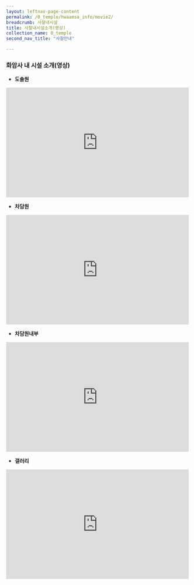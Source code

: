 ```yaml
---
layout: leftnav-page-content
permalink: /0_temple/hwaamsa_info/movie2/
breadcrumb: 사찰내시설
title: 사찰내시설소개(영상)
collection_name: 0_temple
second_nav_title: "사찰안내"

---
```


### **화암사 내 시설 소개(영상)**

* **도솔원**
<iframe width="500"
        height="300"
        src="https://youtu.be/uTilytb2--E?t=16"
        frameborder="0"
        allow="autoplay; encrypted-media"
        allowfullscreen></iframe>

* **차담원**
<iframe width="500"
        height="300"
        src="https://youtube.com/embed/eLLwpnl7vKI?t=16"
        frameborder="0"        
        allowfullscreen></iframe>

* **차담원내부**
<iframe width="500"
        height="300"
        src="https://youtu.be/6Qj1Mk6YbmE?t=15"
        frameborder="0"
        allow="autoplay; encrypted-media"
        allowfullscreen></iframe>

* **갤러리**
<iframe width="500"
        height="300"
        src="https://youtube.com/embed/wKjkdmNswZ0?t=12"
        frameborder="0"
        allow="autoplay; encrypted-media"
        allowfullscreen></iframe>